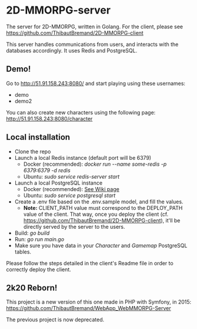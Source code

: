 # 2D-MMORPG-server
The server for 2D-MMORPG, written in Golang.
For the client, please see https://github.com/ThibautBremand/2D-MMORPG-client

This server handles communications from users, and interacts with the databases accordingly. It uses Redis and PostgreSQL.

## Demo!  
Go to http://51.91.158.243:8080/ and start playing using these usernames:
- demo
- demo2

You can also create new characters using the following page: http://51.91.158.243:8080/character

## Local installation

- Clone the repo
- Launch a local Redis instance (default port will be 6379)
    * Docker (recommended): *docker run --name some-redis -p 6379:6379 -d redis*
    * Ubuntu: *sudo service redis-server start*
- Launch a local PostgreSQL instance
    * Docker (recommended): [See Wiki page](https://github.com/ThibautBremand/2D-MMORPG-server/wiki/Configure-local-PostgreSQL-with-Docker)
    * Ubuntu: *sudo service postgresql start*
- Create a .env file based on the .env.sample model, and fill the values.
  - **Note:** CLIENT_PATH value must correspond to the DEPLOY_PATH value of the client. That way, once you deploy the client (cf. https://github.com/ThibautBremand/2D-MMORPG-client), it'll be directly served by the server to the users.
- Build: *go build*
- Run: *go run main.go*
- Make sure you have data in your *Character* and *Gamemap* PostgreSQL tables.

Please follow the steps detailed in the client's Readme file in order to correctly deploy the client.

## 2k20 Reborn!
This project is a new version of this one made in PHP with Symfony, in 2015:
https://github.com/ThibautBremand/WebApp_WebMMORPG-Server

The previous project is now deprecated.
